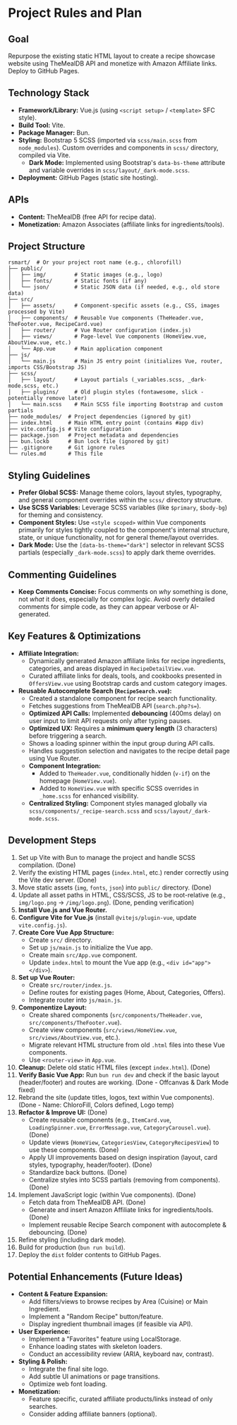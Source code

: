 # Project Rules and Plan

## Goal
Repurpose the existing static HTML layout to create a recipe showcase website using TheMealDB API and monetize with Amazon Affiliate links. Deploy to GitHub Pages.

## Technology Stack
- **Framework/Library:** Vue.js (using `<script setup>` / `<template>` SFC style).
- **Build Tool:** Vite.
- **Package Manager:** Bun.
- **Styling:** Bootstrap 5 SCSS (imported via `scss/main.scss` from `node_modules`). Custom overrides and components in `scss/` directory, compiled via Vite.
  - **Dark Mode:** Implemented using Bootstrap's `data-bs-theme` attribute and variable overrides in `scss/layout/_dark-mode.scss`.
- **Deployment:** GitHub Pages (static site hosting).

## APIs
- **Content:** TheMealDB (free API for recipe data).
- **Monetization:** Amazon Associates (affiliate links for ingredients/tools).

## Project Structure
```
rsmart/  # Or your project root name (e.g., chlorofill)
├── public/
│   ├── img/         # Static images (e.g., logo)
│   ├── fonts/       # Static fonts (if any)
│   └── json/        # Static JSON data (if needed, e.g., old store data)
├── src/
│   ├── assets/      # Component-specific assets (e.g., CSS, images processed by Vite)
│   ├── components/  # Reusable Vue components (TheHeader.vue, TheFooter.vue, RecipeCard.vue)
│   ├── router/      # Vue Router configuration (index.js)
│   ├── views/       # Page-level Vue components (HomeView.vue, AboutView.vue, etc.)
│   └── App.vue      # Main application component
├── js/
│   └── main.js      # Main JS entry point (initializes Vue, router, imports CSS/Bootstrap JS)
├── scss/
│   ├── layout/      # Layout partials (_variables.scss, _dark-mode.scss, etc.)
│   ├── plugins/     # Old plugin styles (fontawesome, slick - potentially remove later)
│   └── main.scss    # Main SCSS file importing Bootstrap and custom partials
├── node_modules/  # Project dependencies (ignored by git)
├── index.html     # Main HTML entry point (contains #app div)
├── vite.config.js # Vite configuration
├── package.json   # Project metadata and dependencies
├── bun.lockb      # Bun lock file (ignored by git)
├── .gitignore     # Git ignore rules
└── rules.md       # This file
```

## Styling Guidelines
- **Prefer Global SCSS:** Manage theme colors, layout styles, typography, and general component overrides within the `scss/` directory structure.
- **Use SCSS Variables:** Leverage SCSS variables (like `$primary`, `$body-bg`) for theming and consistency.
- **Component Styles:** Use `<style scoped>` within Vue components primarily for styles tightly coupled to the component's internal structure, state, or unique functionality, not for general theme/layout overrides.
- **Dark Mode:** Use the `[data-bs-theme="dark"]` selector in relevant SCSS partials (especially `_dark-mode.scss`) to apply dark theme overrides.

## Commenting Guidelines
- **Keep Comments Concise:** Focus comments on *why* something is done, not *what* it does, especially for complex logic. Avoid overly detailed comments for simple code, as they can appear verbose or AI-generated.

## Key Features & Optimizations

- **Affiliate Integration:**
    - Dynamically generated Amazon affiliate links for recipe ingredients, categories, and areas displayed in `RecipeDetailView.vue`.
    - Curated affiliate links for deals, tools, and cookbooks presented in `OffersView.vue` using Bootstrap cards and custom category images.
- **Reusable Autocomplete Search (`RecipeSearch.vue`):**
    - Created a standalone component for recipe search functionality.
    - Fetches suggestions from TheMealDB API (`search.php?s=`).
    - **Optimized API Calls:** Implemented **debouncing** (400ms delay) on user input to limit API requests only after typing pauses.
    - **Optimized UX:** Requires a **minimum query length** (3 characters) before triggering a search.
    - Shows a loading spinner within the input group during API calls.
    - Handles suggestion selection and navigates to the recipe detail page using Vue Router.
    - **Component Integration:**
        - Added to `TheHeader.vue`, conditionally hidden (`v-if`) on the homepage (`HomeView.vue`).
        - Added to `HomeView.vue` with specific SCSS overrides in `_home.scss` for enhanced visibility.
    - **Centralized Styling:** Component styles managed globally via `scss/components/_recipe-search.scss` and `scss/layout/_dark-mode.scss`.

## Development Steps
1.  Set up Vite with Bun to manage the project and handle SCSS compilation. (Done)
2.  Verify the existing HTML pages (`index.html`, etc.) render correctly using the Vite dev server. (Done)
3.  Move static assets (`img`, `fonts`, `json`) into `public/` directory. (Done)
4.  Update all asset paths in HTML, CSS/SCSS, JS to be root-relative (e.g., `img/logo.png` -> `/img/logo.png`). (Done, pending verification)
5.  **Install Vue.js and Vue Router.**
6.  **Configure Vite for Vue.js** (install `@vitejs/plugin-vue`, update `vite.config.js`).
7.  **Create Core Vue App Structure:**
    - Create `src/` directory.
    - Set up `js/main.js` to initialize the Vue app.
    - Create main `src/App.vue` component.
    - Update `index.html` to mount the Vue app (e.g., `<div id="app"></div>`).
8.  **Set up Vue Router:**
    - Create `src/router/index.js`.
    - Define routes for existing pages (Home, About, Categories, Offers).
    - Integrate router into `js/main.js`.
9.  **Componentize Layout:**
    - Create shared components (`src/components/TheHeader.vue`, `src/components/TheFooter.vue`).
    - Create view components (`src/views/HomeView.vue`, `src/views/AboutView.vue`, etc.).
    - Migrate relevant HTML structure from old `.html` files into these Vue components.
    - Use `<router-view>` in `App.vue`.
10. **Cleanup:** Delete old static HTML files (except `index.html`). (Done)
11. **Verify Basic Vue App:** Run `bun run dev` and check if the basic layout (header/footer) and routes are working. (Done - Offcanvas & Dark Mode fixed)
12. Rebrand the site (update titles, logos, text within Vue components). (Done - Name: ChloroFill, Colors defined, Logo temp)
13. **Refactor & Improve UI:** (Done)
    - Create reusable components (e.g., `ItemCard.vue`, `LoadingSpinner.vue`, `ErrorMessage.vue`, `CategoryCarousel.vue`). (Done)
    - Update views (`HomeView`, `CategoriesView`, `CategoryRecipesView`) to use these components. (Done)
    - Apply UI improvements based on design inspiration (layout, card styles, typography, header/footer). (Done)
    - Standardize back buttons. (Done)
    - Centralize styles into SCSS partials (removing from components). (Done)
14. Implement JavaScript logic (within Vue components). (Done)
    - Fetch data from TheMealDB API. (Done)
    - Generate and insert Amazon Affiliate links for ingredients/tools. (Done)
    - Implement reusable Recipe Search component with autocomplete & debouncing. (Done)
15. Refine styling (including dark mode).
16. Build for production (`bun run build`).
17. Deploy the `dist` folder contents to GitHub Pages.

## Potential Enhancements (Future Ideas)

- **Content & Feature Expansion:**
    - Add filters/views to browse recipes by Area (Cuisine) or Main Ingredient.
    - Implement a \"Random Recipe\" button/feature.
    - Display ingredient thumbnail images (if feasible via API).
- **User Experience:**
    - Implement a \"Favorites\" feature using LocalStorage.
    - Enhance loading states with skeleton loaders.
    - Conduct an accessibility review (ARIA, keyboard nav, contrast).
- **Styling & Polish:**
    - Integrate the final site logo.
    - Add subtle UI animations or page transitions.
    - Optimize web font loading.
- **Monetization:**
    - Feature specific, curated affiliate products/links instead of only searches.
    - Consider adding affiliate banners (optional). 